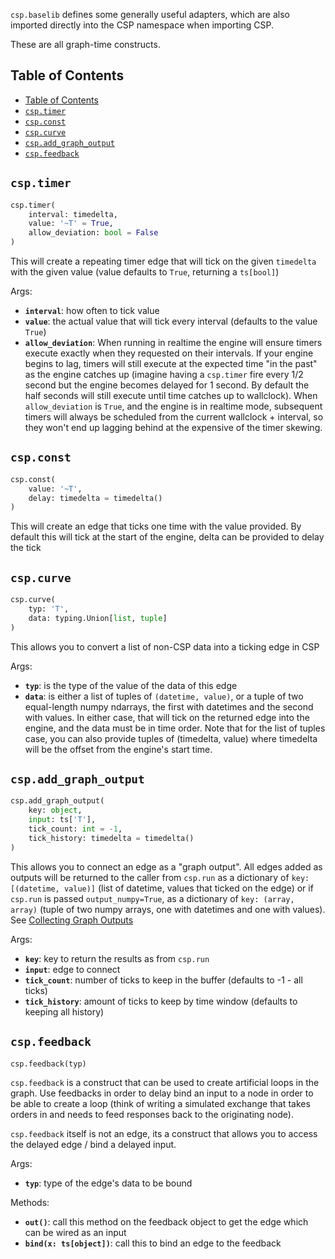 `csp.baselib` defines some generally useful adapters, which are also imported directly into the CSP namespace when importing CSP.

These are all graph-time constructs.

## Table of Contents

- [Table of Contents](#table-of-contents)
- [`csp.timer`](#csptimer)
- [`csp.const`](#cspconst)
- [`csp.curve`](#cspcurve)
- [`csp.add_graph_output`](#cspadd_graph_output)
- [`csp.feedback`](#cspfeedback)

## `csp.timer`

```python
csp.timer(
    interval: timedelta,
    value: '~T' = True,
    allow_deviation: bool = False
)
```

This will create a repeating timer edge that will tick on the given `timedelta` with the given value (value defaults to `True`, returning a `ts[bool]`)

Args:

- **`interval`**: how often to tick value
- **`value`**: the actual value that will tick every interval (defaults to the value `True`)
- **`allow_deviation`**: When running in realtime the engine will ensure timers execute exactly when they requested on their intervals.
  If your engine begins to lag, timers will still execute at the expected time "in the past" as the engine catches up
  (imagine having a `csp.timer` fire every 1/2 second but the engine becomes delayed for 1 second.
  By default the half seconds will still execute until time catches up to wallclock).
  When `allow_deviation` is `True`, and the engine is in realtime mode, subsequent timers will always be scheduled from the current wallclock + interval,
  so they won't end up lagging behind at the expensive of the timer skewing.

## `csp.const`

```python
csp.const(
    value: '~T',
    delay: timedelta = timedelta()
)
```

This will create an edge that ticks one time with the value provided.
By default this will tick at the start of the engine, delta can be provided to delay the tick

## `csp.curve`

```python
csp.curve(
    typ: 'T',
    data: typing.Union[list, tuple]
)
```

This allows you to convert a list of non-CSP data into a ticking edge in CSP

Args:

- **`typ`**: is the type of the value of the data of this edge
- **`data`**: is either a list of tuples of `(datetime, value)`, or a tuple of two equal-length numpy ndarrays, the first with datetimes and the second with values.
  In either case, that will tick on the returned edge into the engine, and the data must be in time order.
  Note that for the list of tuples case, you can also provide tuples of (timedelta, value) where timedelta will be the offset from the engine's start time.

## `csp.add_graph_output`

```python
csp.add_graph_output(
    key: object,
    input: ts['T'],
    tick_count: int = -1,
    tick_history: timedelta = timedelta()
)
```

This allows you to connect an edge as a "graph output".
All edges added as outputs will be returned to the caller from `csp.run` as a dictionary of `key: [(datetime, value)]`
(list of datetime, values that ticked on the edge) or if `csp.run` is passed `output_numpy=True`, as a dictionary of
`key: (array, array)` (tuple of two numpy arrays, one with datetimes and one with values).
See [Collecting Graph Outputs](https://github.com/Point72/csp/wiki/0.-Introduction#collecting-graph-outputs)

Args:

- **`key`**: key to return the results as from `csp.run`
- **`input`**: edge to connect
- **`tick_count`**: number of ticks to keep in the buffer (defaults to -1 - all ticks)
- **`tick_history`**: amount of ticks to keep by time window (defaults to keeping all history)

## `csp.feedback`

```python
csp.feedback(typ)
```

`csp.feedback` is a construct that can be used to create artificial loops in the graph.
Use feedbacks in order to delay bind an input to a node in order to be able to create a loop
(think of writing a simulated exchange that takes orders in and needs to feed responses back to the originating node).

`csp.feedback` itself is not an edge, its a construct that allows you to access the delayed edge / bind a delayed input.

Args:

- **`typ`**: type of the edge's data to be bound

Methods:

- **`out()`**: call this method on the feedback object to get the edge which can be wired as an input
- **`bind(x: ts[object])`**: call this to bind an edge to the feedback
